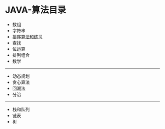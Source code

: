 # JAVA-算法目录

* 数组
* 字符串
* [排序算法和练习](/notes/排序目录.md)
* 查找
* 位运算
* 排列组合
* 数学
****
* 动态规划
* 贪心算法
* 回溯法
* 分治
****
* 栈和队列
* 链表
* 树